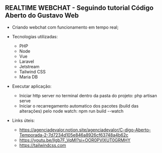 ## REALTIME WEBCHAT - Seguindo tutorial Código Aberto do Gustavo Web

- Criando webchat com funcionamento em tempo real;

* Tecnologias utilizadas:
    - PHP
    - Node
    - Vue
    - Laravel
    - Jetstream
    - Tailwind CSS
    - Maria DB

* Executar aplicação:
    - Iniciar http server no terminal dentro da pasta do projeto: php artisan serve
    - Iniciar o recarregamento automatico dos pacotes (build das alterações) pelo node watch: npm run build --watch

* Links úteis:
    - https://agenciadevalor.notion.site/agenciadevalor/C-digo-Aberto-Temporada-2-7d7234d105e846a8926cf63748a4b62c
    - https://youtu.be/llgb7F_VqMI?si=OOR0PVlXUT0GRMHY
    - https://tailwindcss.com
    
